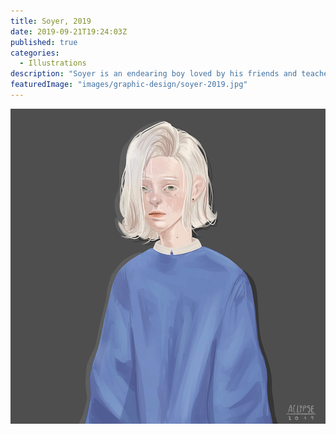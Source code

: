 ```yaml
---
title: Soyer, 2019
date: 2019-09-21T19:24:03Z
published: true
categories:
  - Illustrations
description: "Soyer is an endearing boy loved by his friends and teachers."
featuredImage: "images/graphic-design/soyer-2019.jpg"
---
```


![Soyer](images/illustrations/soyer-2019.jpg)
